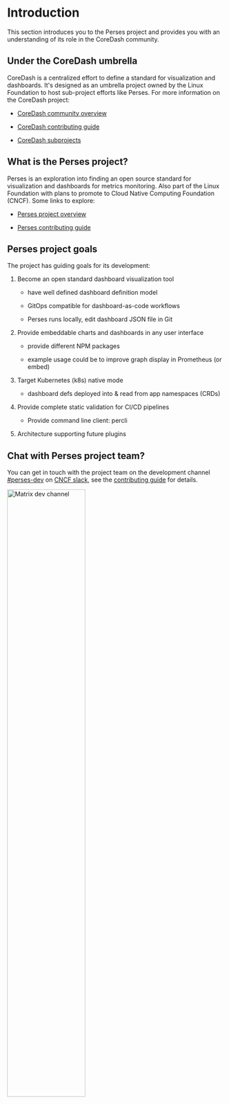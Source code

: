 # Introduction

This section introduces you to the Perses project and provides you with an understanding of its role in the CoreDash
community.

## Under the CoreDash umbrella

CoreDash is a centralized effort to define a standard for visualization and dashboards. It's designed as an umbrella
project owned by the Linux Foundation to host sub-project efforts like Perses. For more information on the CoreDash
project:

- [CoreDash community overview](https://github.com/coredashio/community)

- [CoreDash contributing guide](https://github.com/coredashio/community/blob/main/CONTRIBUTING.md)

- [CoreDash subprojects](https://github.com/coredashio/community/blob/main/subprojects.md)

## What is the Perses project?

Perses is an exploration into finding an open source standard for visualization and dashboards for metrics monitoring.
Also part of the Linux Foundation with plans to promote to Cloud Native Computing Foundation (CNCF). Some links to
explore:

- [Perses project overview](https://github.com/perses/perses)

- [Perses contributing guide](https://github.com/perses/perses/blob/main/CONTRIBUTING.md)

## Perses project goals

The project has guiding goals for its development:

1. Become an open standard dashboard visualization tool

   - have well defined dashboard definition model

   - GitOps compatible for dashboard-as-code workflows

   - Perses runs locally, edit dashboard JSON file in Git

2. Provide embeddable charts and dashboards in any user interface

   - provide different NPM packages

   - example usage could be to improve graph display in Prometheus (or embed)

3. Target Kubernetes (k8s) native mode

   - dashboard defs deployed into & read from app namespaces (CRDs)

4. Provide complete static validation for CI/CD pipelines

   - Provide command line client: percli

5. Architecture supporting future plugins

## Chat with Perses project team?

You can get in touch with the project team on the development channel [#perses-dev](https://cloud-native.slack.com/messages/C07KQR95WBE) on [CNCF slack](https://slack.cncf.io/), see the [contributing guide](https://github.com/perses/perses/blob/main/CONTRIBUTING.md)
for details.

<img src="https://github-production-user-asset-6210df.s3.amazonaws.com/437001/280049367-00378850-a7a1-4176-9f71-1394f3ada470.png" alt="Matrix dev channel" style="width: 60%;"/>
